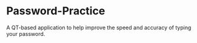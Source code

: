 # Password-Practice
A QT-based application to help improve the speed and accuracy of typing your password.
